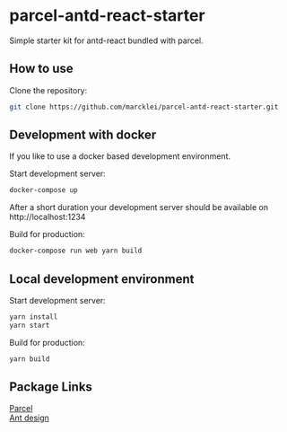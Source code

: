 # parcel-antd-react-starter

Simple starter kit for antd-react bundled with parcel.

## How to use

Clone the repository:

```sh
git clone https://github.com/marcklei/parcel-antd-react-starter.git
```

## Development with docker
If you like to use a docker based development environment.

Start development server:
```sh
docker-compose up 
```
After a short duration your development server should be available on http://localhost:1234

Build for production:
```sh
docker-compose run web yarn build 
```

## Local development environment

Start development server:
```sh
yarn install
yarn start
```

Build for production:
```sh
yarn build 
```

## Package Links
[Parcel](https://parceljs.org/)  
[Ant design](https://ant.design/)